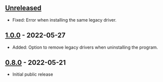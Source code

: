 ## [Unreleased]
  * Fixed: Error when installing the same legacy driver.

## [1.0.0] - 2022-05-27
  * Added: Option to remove legacy drivers when uninstalling the program.

## [0.8.0] - 2022-05-21
  * Initial public release

[Unreleased]: https://github.com/johnstevenson/pl2303-legacy/compare/1.0.0...HEAD
[1.0.0]: https://github.com/johnstevenson/pl2303-legacy/compare/0.8.0...1.0.0
[0.8.0]: https://github.com/johnstevenson/pl2303-legacy/compare/2ac4a04daa...0.8.0

